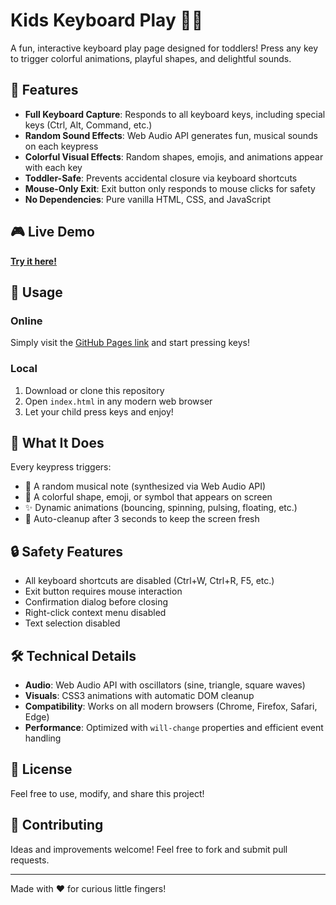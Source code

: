 # Kids Keyboard Play 🎹✨

A fun, interactive keyboard play page designed for toddlers! Press any key to trigger colorful animations, playful shapes, and delightful sounds.

## 🌟 Features

- **Full Keyboard Capture**: Responds to all keyboard keys, including special keys (Ctrl, Alt, Command, etc.)
- **Random Sound Effects**: Web Audio API generates fun, musical sounds on each keypress
- **Colorful Visual Effects**: Random shapes, emojis, and animations appear with each key
- **Toddler-Safe**: Prevents accidental closure via keyboard shortcuts
- **Mouse-Only Exit**: Exit button only responds to mouse clicks for safety
- **No Dependencies**: Pure vanilla HTML, CSS, and JavaScript

## 🎮 Live Demo

**[Try it here!](https://muhmushtaha.github.io/kids-keyboard-play/)**

## 🚀 Usage

### Online
Simply visit the [GitHub Pages link](https://muhmushtaha.github.io/kids-keyboard-play/) and start pressing keys!

### Local
1. Download or clone this repository
2. Open `index.html` in any modern web browser
3. Let your child press keys and enjoy!

## 🎨 What It Does

Every keypress triggers:
- 🎵 A random musical note (synthesized via Web Audio API)
- 🌈 A colorful shape, emoji, or symbol that appears on screen
- ✨ Dynamic animations (bouncing, spinning, pulsing, floating, etc.)
- 🧹 Auto-cleanup after 3 seconds to keep the screen fresh

## 🔒 Safety Features

- All keyboard shortcuts are disabled (Ctrl+W, Ctrl+R, F5, etc.)
- Exit button requires mouse interaction
- Confirmation dialog before closing
- Right-click context menu disabled
- Text selection disabled

## 🛠️ Technical Details

- **Audio**: Web Audio API with oscillators (sine, triangle, square waves)
- **Visuals**: CSS3 animations with automatic DOM cleanup
- **Compatibility**: Works on all modern browsers (Chrome, Firefox, Safari, Edge)
- **Performance**: Optimized with `will-change` properties and efficient event handling

## 📝 License

Feel free to use, modify, and share this project!

## 🤝 Contributing

Ideas and improvements welcome! Feel free to fork and submit pull requests.

---

Made with ❤️ for curious little fingers!